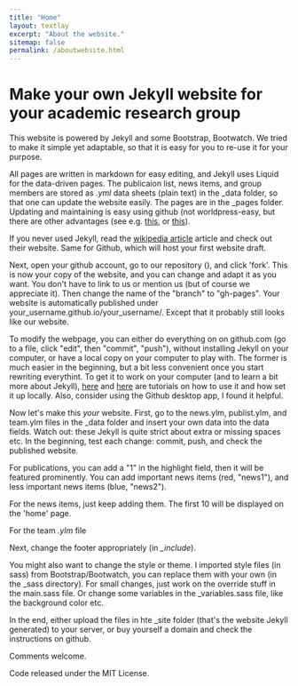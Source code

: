 ```yaml
---
title: "Home"
layout: textlay
excerpt: "About the website."
sitemap: false
permalink: /aboutwebsite.html
---
```


# Make your own Jekyll website for your academic research group

This website is powered by Jekyll and some Bootstrap, Bootwatch. We tried to make it simple yet adaptable, so that it is easy for you to re-use it for your purpose. 

All pages are written in markdown for easy editing, and Jekyll uses Liquid for the data-driven pages. The publicaion list, news items, and group members are stored as *.yml* data sheets (plain text) in the _data folder, so that one can update the website easily. The pages are in the _pages folder. Updating and maintaining is easy using github (not worldpress-easy, but there are other advantages (see e.g. [this](https://www.taniarascia.com/make-a-static-website-with-jekyll/), or [this](http://www.webdesignerdepot.com/2015/11/jekyll-against-the-rest-of-the-world/)).

If you never used Jekyll, read the [wikipedia article](https://en.wikipedia.org/wiki/Jekyll_(software)) article and check out their website. Same for Github, which will host your first website draft. 

Next, open your github account, go to our repository (), and click 'fork'. This is now your copy of the website, and you can change and adapt it as you want. You don't have to link to us or mention us (but of course we appreciate it). Then change the name of the "branch" to "gh-pages".  Your website is automatically published under your_username.github.io/your_username/. Except that it probably still looks like our website. 

To modify the webpage, you can either do everything on on github.com (go to a file, click "edit", then "commit", "push"), without installing Jekyll on your computer, or have a local copy on your computer to play with.  The former is much easier in the beginning, but a bit less convenient once you start rewriting everythint. To get it to work on your computer (and to learn a bit more about Jekyll), [here](https://www.taniarascia.com/make-a-static-website-with-jekyll/) and [here](https://scotch.io/tutorials/getting-started-with-jekyll-plus-a-free-bootstrap-3-starter-theme) are tutorials on how to use it and how set it up locally. Also, consider using the Github desktop app, I found it helpful.  

Now let's make this *your* website. First, go to the news.ylm, publist.ylm, and team.ylm files in the _data folder and insert your own data into the data fields. Watch out: these Jekyll is quite strict about extra or missing spaces etc. In the beginning, test each change: commit, push, and check the published website.

For publications, you can add a "1" in the highlight field, then it will be featured prominently. You can add important  news items (red, "news1"), and less important  news items (blue, "news2").

For the news items, just keep adding them. The first 10 will be displayed on the 'home' page.

For the team *.ylm* file

Next, change the footer appropriately (in *_include*).

You might also want to change the style or theme. I imported style files (in sass) from Bootstrap/Bootwatch, you can replace them with your own (in the _sass directory). For small changes, just work on the override stuff in the main.sass file. Or change some variables in the _variables.sass file, like the background color etc. 

In the end, either upload the files in hte _site folder (that's the website Jekyll generated) to your server, or buy yourself a domain and check the instructions on github.

Comments welcome.

Code released under the MIT License.

